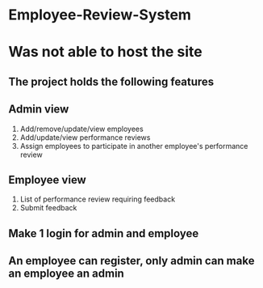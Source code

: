 # Employee-Review-System  
# Was not able to host the site  

## The project holds the following features  
## Admin view  
1. Add/remove/update/view employees  
2. Add/update/view performance reviews  
3. Assign employees to participate in another employee's performance review  
## Employee view
1. List of performance review requiring feedback  
2. Submit feedback  
## Make 1 login for admin and employee  
## An employee can register, only admin can make an employee an admin
